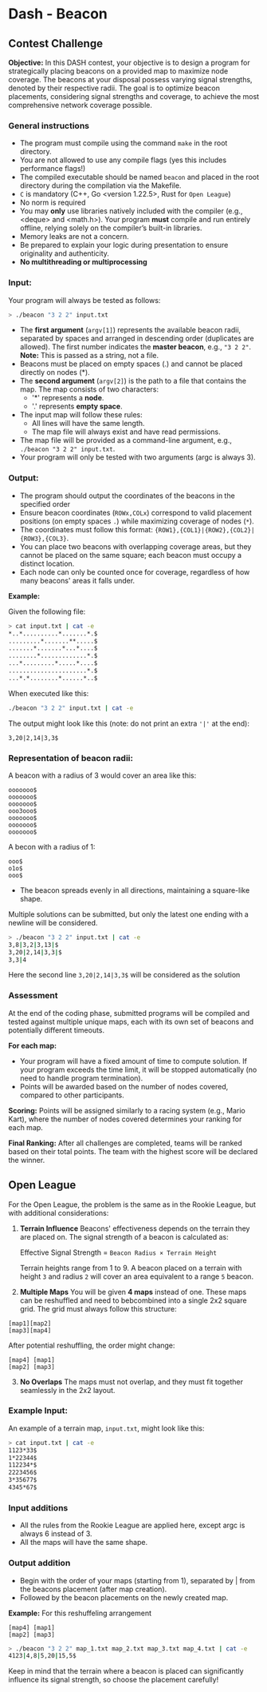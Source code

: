 # Dash - Beacon
## Contest Challenge

**Objective:** In this DASH contest, your objective is to design a program for strategically placing beacons on a provided map to maximize node coverage. The beacons at your disposal possess varying signal strengths, denoted by their respective radii. The goal is to optimize beacon placements, considering signal strengths and coverage, to achieve the most comprehensive network coverage possible.

### General instructions

- The program must compile using the command `make` in the root directory.
- You are not allowed to use any compile flags (yes this includes performance flags!)
- The compiled executable should be named `beacon` and placed in the root directory during the compilation via the Makefile.
- `C` is mandatory (C++, Go \<version 1.22.5\>, Rust for `Open League`)
- No norm is required
- You may **only** use libraries natively included with the compiler (e.g., \<deque\> and \<math.h\>). Your program **must** compile and run entirely offline, relying solely on the compiler’s built-in libraries.
- Memory leaks are not a concern.
- Be prepared to explain your logic during presentation to ensure originality and authenticity.
- **No multithreading or multiprocessing**

### Input:

Your program will always be tested as follows:
```bash
> ./beacon "3 2 2" input.txt
```

- The **first argument** (`argv[1]`) represents the available beacon radii, separated by spaces and arranged in descending order (duplicates are allowed). The first number indicates the **master beacon**, e.g., `"3 2 2"`. **Note:** This is passed as a string, not a file.
- Beacons must be placed on empty spaces (.) and cannot be placed directly on nodes (*).
- The **second argument** (`argv[2]`) is the path to a file that contains the map. The map consists of two characters:
    - '*' represents a **node**.
    - '.' represents **empty space**.
- The input map will follow these rules:
    - All lines will have the same length.
    - The map file will always exist and have read permissions.
- The map file will be provided as a command-line argument, e.g., `./beacon "3 2 2" input.txt`.
- Your program will only be tested with two arguments (argc is always 3).


### Output:

- The program should output the coordinates of the beacons in the specified order
- Ensure beacon coordinates (`ROWx,COLx`) correspond to valid placement positions (on empty spaces `.`) while maximizing coverage of nodes (`*`).
- The coordinates must follow this format: `{ROW1},{COL1}|{ROW2},{COL2}|{ROW3},{COL3}`.
- You can place two beacons with overlapping coverage areas, but they cannot be placed on the same square; each beacon must occupy a distinct location.
- Each node can only be counted once for coverage, regardless of how many beacons' areas it falls under.

**Example:**

Given the following file:

```bash
> cat input.txt | cat -e
*..*..........*.......*.$
.........*.......**.....$
.......*.......*...*....$
........*.............*.$
...*.........*.....*....$
......................*.$
...*.*........*......*..$
```

When executed like this:

```bash
./beacon "3 2 2" input.txt | cat -e
```

The output might look like this (note: do not print an extra `'|'` at the end):

```
3,20|2,14|3,3$
```

### Representation of beacon radii:

A beacon with a radius of 3 would cover an area like this:

```
ooooooo$
ooooooo$
ooooooo$
ooo3ooo$
ooooooo$
ooooooo$
ooooooo$
```

A becon with a radius of 1:

```
ooo$
o1o$
ooo$
```

- The beacon spreads evenly in all directions, maintaining a square-like shape.

Multiple solutions can be submitted, but only the latest one ending with a newline will be considered.

```bash
> ./beacon "3 2 2" input.txt | cat -e
3,8|3,2|3,13|$
3,20|2,14|3,3|$
3,3|4
```

Here the second line `3,20|2,14|3,3$` will be considered as the solution

### Assessment

At the end of the coding phase, submitted programs will be compiled and tested against multiple unique maps, each with its own set of beacons and potentially different timeouts.

**For each map:**

- Your program will have a fixed amount of time to compute solution. If your program exceeds the time limit, it will be stopped automatically (no need to handle program termination).
- Points will be awarded based on the number of nodes covered, compared to other participants.

**Scoring:**
Points will be assigned similarly to a racing system (e.g., Mario Kart), where the number of nodes covered determines your ranking for each map.

**Final Ranking:**
After all challenges are completed, teams will be ranked based on their total points. The team with the highest score will be declared the winner.

## Open League

For the Open League, the problem is the same as in the Rookie League, but with additional considerations:

1. **Terrain Influence**
   Beacons' effectiveness depends on the terrain they are placed on. The signal strength of a beacon is calculated as:

    Effective Signal Strength = `Beacon Radius × Terrain Height`

    Terrain heights range from 1 to 9. A beacon placed on a terrain with height `3` and radius `2` will cover an area equivalent to a range `5` beacon.

2. **Multiple Maps**
You will be given **4 maps** instead of one. These maps can be reshuffled and need to bebcombined into a single 2x2 square grid. The grid must always follow this structure:

```
[map1][map2]
[map3][map4]
```

After potential reshuffling, the order might change:

```
[map4] [map1]
[map2] [map3]
```

3. **No Overlaps**
The maps must not overlap, and they must fit together seamlessly in the 2x2 layout.

### Example Input:
An example of a terrain map, `input.txt`, might look like this:

```bash
> cat input.txt | cat -e
1123*33$
1*22344$
112234*$
2223456$
3*35677$
4345*67$
```

### Input additions

- All the rules from the Rookie League are applied here, except argc is always 6 instead of 3.
- All the maps will have the same shape.

### Output addition

- Begin with the order of your maps (starting from 1), separated by | from the beacons placement (after map creation).
- Followed by the beacon placements on the newly created map.

**Example:**
For this reshuffeling arrangement
```
[map4] [map1]
[map2] [map3]
```

```bash
> ./beacon "3 2 2" map_1.txt map_2.txt map_3.txt map_4.txt | cat -e
4123|4,8|5,20|15,5$
```

Keep in mind that the terrain where a beacon is placed can significantly influence its signal strength, so choose the placement carefully!
